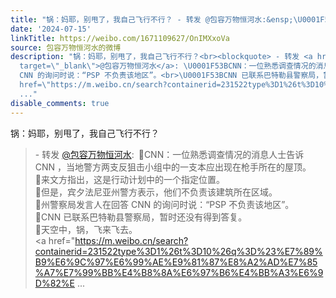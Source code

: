 ```yaml
---
title: "锅：妈耶，别甩了，我自己飞行不行？ - 转发 @包容万物恒河水:&ensp;\U0001F53BCNN：一位熟悉调查情况的消息人士告诉 CNN ，当地警方两支反狙击小组中的一支本应出现在..."
date: '2024-07-15'
linkTitle: https://weibo.com/1671109627/OnIMXxoVa
source: 包容万物恒河水的微博
description: "锅：妈耶，别甩了，我自己飞行不行？<br><blockquote> - 转发 <a href=\"https://weibo.com/1671109627\"
  target=\"_blank\">@包容万物恒河水</a>: \U0001F53BCNN：一位熟悉调查情况的消息人士告诉 CNN ，当地警方两支反狙击小组中的一支本应出现在枪手所在的屋顶。<br>\U0001F53B来文方指出，这是行动计划中的一个指定位置。<br>\U0001F53B但是，宾夕法尼亚州警方表示，他们不负责该建筑所在区域。<br>\U0001F53B州警察局发言人在回答
  CNN 的询问时说：“PSP 不负责该地区”。<br>\U0001F53BCNN 已联系巴特勒县警察局，暂时还没有得到答复。<br>\U0001F53B天空中，锅，飞来飞去。<br><a
  href=\"https://m.weibo.cn/search?containerid=231522type%3D1%26t%3D10%26q%3D%23%E7%89%B9%E6%9C%97%E6%99%AE%E9%81%87%E8%A2%AD%E7%85%A7%E7%99%BB%E4%B8%8A%E6%97%B6%E4%BB%A3%E6%9D%82%E
  ..."
disable_comments: true
---
```

锅：妈耶，别甩了，我自己飞行不行？<br><blockquote> - 转发 <a href="https://weibo.com/1671109627" target="_blank">@包容万物恒河水</a>: 🔻CNN：一位熟悉调查情况的消息人士告诉 CNN ，当地警方两支反狙击小组中的一支本应出现在枪手所在的屋顶。<br>🔻来文方指出，这是行动计划中的一个指定位置。<br>🔻但是，宾夕法尼亚州警方表示，他们不负责该建筑所在区域。<br>🔻州警察局发言人在回答 CNN 的询问时说：“PSP 不负责该地区”。<br>🔻CNN 已联系巴特勒县警察局，暂时还没有得到答复。<br>🔻天空中，锅，飞来飞去。<br><a href="https://m.weibo.cn/search?containerid=231522type%3D1%26t%3D10%26q%3D%23%E7%89%B9%E6%9C%97%E6%99%AE%E9%81%87%E8%A2%AD%E7%85%A7%E7%99%BB%E4%B8%8A%E6%97%B6%E4%BB%A3%E6%9D%82%E ...